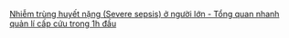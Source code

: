 [Nhiễm trùng huyết nặng (Severe sepsis) ở người lớn - Tổng quan nhanh quản lí cấp cứu trong 1h đầu](../Nhi%E1%BB%85m%20tr%C3%B9ng%20huy%E1%BA%BFt%20n%E1%BA%B7ng%20(Severe%20sepsis)%20%E1%BB%9F%20ng%C6%B0%E1%BB%9Di%20l%E1%BB%9Bn%20-%20T%E1%BB%95ng%20quan%20nhanh%20qu%E1%BA%A3n%20l%C3%AD%20c%E1%BA%A5p%20c%E1%BB%A9u%20trong%201h%20%C4%91%E1%BA%A7u.md)  
  
